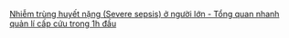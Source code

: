 [Nhiễm trùng huyết nặng (Severe sepsis) ở người lớn - Tổng quan nhanh quản lí cấp cứu trong 1h đầu](../Nhi%E1%BB%85m%20tr%C3%B9ng%20huy%E1%BA%BFt%20n%E1%BA%B7ng%20(Severe%20sepsis)%20%E1%BB%9F%20ng%C6%B0%E1%BB%9Di%20l%E1%BB%9Bn%20-%20T%E1%BB%95ng%20quan%20nhanh%20qu%E1%BA%A3n%20l%C3%AD%20c%E1%BA%A5p%20c%E1%BB%A9u%20trong%201h%20%C4%91%E1%BA%A7u.md)  
  
